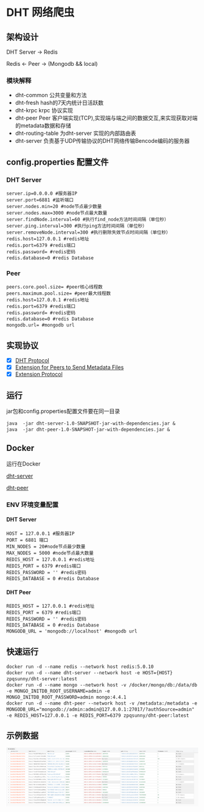 # DHT 网络爬虫

## 架构设计

DHT Server -> Redis

Redis <- Peer -> (Mongodb && local)        

### 模块解释
- dht-common        公共变量和方法
- dht-fresh         hash的7天内统计日活跃数
- dht-krpc          krpc 协议实现
- dht-peer          Peer 客户端实现(TCP),实现端与端之间的数据交互,来实现获取对端的metadata数据和存储
- dht-routing-table 为dht-server 实现的内部路由表
- dht-server        负责基于UDP传输协议的DHT网络传输Bencode编码的服务器

## config.properties 配置文件

### DHT Server
```properties
server.ip=0.0.0.0 #服务器IP
server.port=6881 #监听端口
server.nodes.min=20 #node节点最少数量
server.nodes.max=3000 #node节点最大数量
server.findNode.interval=60 #执行find_node方法时间间隔（单位秒）
server.ping.interval=300 #执行ping方法时间间隔（单位秒）
server.removeNode.interval=300 #执行删除失效节点时间间隔（单位秒）
redis.host=127.0.0.1 #redis地址
redis.port=6379 #redis端口
redis.password= #redis密码
redis.database=0 #redis Database
```
### Peer
```properties
peers.core.pool.size= #peer核心线程数
peers.maximum.pool.size= #peer最大线程数
redis.host=127.0.0.1 #redis地址
redis.port=6379 #redis端口
redis.password= #redis密码
redis.database=0 #redis Database
mongodb.url= #mongodb url
```


## 实现协议

- [x] [DHT Protocol](http://www.bittorrent.org/beps/bep_0005.html)
- [x] [Extension for Peers to Send Metadata Files](http://www.bittorrent.org/beps/bep_0009.html)
- [x] [Extension Protocol](http://www.bittorrent.org/beps/bep_0010.html)

## 运行

jar包和config.properties配置文件要在同一目录

```shell script
java  -jar dht-server-1.0-SNAPSHOT-jar-with-dependencies.jar &
java  -jar dht-peer-1.0-SNAPSHOT-jar-with-dependencies.jar &
```

## Docker

运行在Docker

[dht-server](https://hub.docker.com/repository/docker/zpqsunny/dht-server)

[dht-peer](https://hub.docker.com/repository/docker/zpqsunny/dht-peer)

### ENV 环境变量配置

#### DHT Server

```properties
HOST = 127.0.0.1 #服务器IP
PORT = 6881 端口
MIN_NODES = 20#node节点最少数量
MAX_NODES = 5000 #node节点最大数量
REDIS_HOST = 127.0.0.1 #redis地址
REDIS_PORT = 6379 #redis端口
REDIS_PASSWORD = '' #redis密码
REDIS_DATABASE = 0 #redis Database
```

#### DHT Peer

```properties
REDIS_HOST = 127.0.0.1 #redis地址
REDIS_PORT = 6379 #redis端口
REDIS_PASSWORD = '' #redis密码
REDIS_DATABASE = 0 #redis Database
MONGODB_URL = 'mongodb://localhost' #mongodb url
```

## 快速运行

```shell
docker run -d --name redis --network host redis:5.0.10
docker run -d --name dht-server --network host -e HOST={HOST} zpqsunny/dht-server:latest
docker run -d --name mongo --network host -v /docker/mongo/db:/data/db -e MONGO_INITDB_ROOT_USERNAME=admin -e MONGO_INITDB_ROOT_PASSWORD=admin mongo:4.4.1
docker run -d --name dht-peer --network host -v /metadata:/metadata -e MONGODB_URL="mongodb://admin:admin@127.0.0.1:27017/?authSource=admin" -e REDIS_HOST=127.0.0.1 -e REDIS_PORT=6379 zpqsunny/dht-peer:latest
```

## 示例数据

![example-data](example-data.png)
